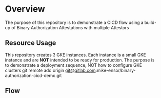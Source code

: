 # Overview

The purpose of this repository is to demonstrate a CICD flow using a build-up of Binary Authorization Attestations with multiple Attestors

## Resource Usage

This repository creates 3 GKE instances.  Each instance is a small GKE instance and are **NOT** intended to be ready for production.  The purpose is to demonstrate a deployment sequence, NOT how to configure GKE clusters
git remote add origin git@gitlab.com:mike-ensor/binary-authorization-cicd-demo.git
## Flow

```mermaid


```